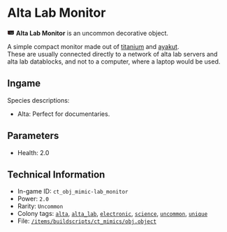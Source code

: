 # Alta Lab Monitor

<img src="https://raw.githubusercontent.com/Ceterai/Enternia/main/objects/alta/eds/decorative/table/icon.png" alt="Alta Lab Monitor icon" loading="lazy" height="16px" width="auto" /> **Alta Lab Monitor** is an uncommon decorative object.

A simple compact monitor made out of [titanium](https://ceterai.github.io/MyEnternia/Wiki/Tags/Titanium) and [ayakut](https://ceterai.github.io/MyEnternia/Wiki/ayakut).  
These are usually connected directly to a network of alta lab servers and alta lab datablocks, and not to a computer, where a laptop would be used.

## Ingame

Species descriptions:

- Alta: Perfect for documentaries.

## Parameters

- Health: 2.0

## Technical Information

- In-game ID: `ct_obj_mimic-lab_monitor`
- Power: `2.0`
- Rarity: `Uncommon`
- Colony tags: [`alta`](https://ceterai.github.io/MyEnternia/Wiki/Tags/Alta), [`alta_lab`](https://ceterai.github.io/MyEnternia/Wiki/Tags/AltaLab), [`electronic`](https://ceterai.github.io/MyEnternia/Wiki/Tags/Electronic), [`science`](https://ceterai.github.io/MyEnternia/Wiki/Tags/Science), [`uncommon`](https://ceterai.github.io/MyEnternia/Wiki/Tags/Uncommon), [`unique`](https://ceterai.github.io/MyEnternia/Wiki/Tags/Unique)
- File: [`/items/buildscripts/ct_mimics/obj.object`](https://github.com/Ceterai/Enternia/blob/main/items/buildscripts/ct_mimics/obj.object)
